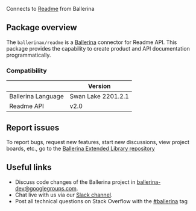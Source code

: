 Connects to [Readme](https://docs.readme.com/reference) from Ballerina

## Package overview
The `ballerinax/readme` is a [Ballerina](https://ballerina.io/) connector for Readme API.
This package provides the capability to create product and API documentation programmatically.

### Compatibility
|                    | Version         |
|--------------------|-----------------|
| Ballerina Language | Swan Lake 2201.2.1| 
| Readme API         | v2.0            |

## Report issues
To report bugs, request new features, start new discussions, view project boards, etc., go to the [Ballerina Extended Library repository](https://github.com/ballerina-platform/ballerina-extended-library)

## Useful links
- Discuss code changes of the Ballerina project in [ballerina-dev@googlegroups.com](mailto:ballerina-dev@googlegroups.com).
- Chat live with us via our [Slack channel](https://ballerina.io/community/slack/).
- Post all technical questions on Stack Overflow with the [#ballerina](https://stackoverflow.com/questions/tagged/ballerina) tag
